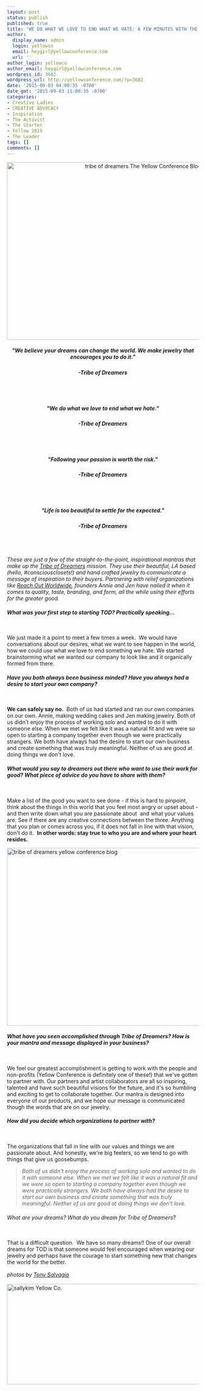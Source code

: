 ```yaml
---
layout: post
status: publish
published: true
title: 'WE DO WHAT WE LOVE TO END WHAT WE HATE: A FEW MINUTES WITH THE TRIBE OF DREAMERS'
author:
  display_name: admin
  login: yellowco
  email: heygirl@yellowconference.com
  url: ''
author_login: yellowco
author_email: heygirl@yellowconference.com
wordpress_id: 3682
wordpress_url: http://yellowconference.com/?p=3682
date: '2015-09-03 04:00:35 -0700'
date_gmt: '2015-09-03 11:00:35 -0700'
categories:
- Creative Ladies
- CREATIVE ADVOCACY
- Inspiration
- The Activist
- The Starter
- Yellow 2015
- The Leader
tags: []
comments: []
---
```

<p style="text-align: center;"><a href="http://yellowconference.com/wp-content/uploads/2015/08/Annie-and-Jen-2.jpg"><img class="aligncenter size-full wp-image-3677" src="http://yellowconference.com/wp-content/uploads/2015/08/Annie-and-Jen-2.jpg" alt="tribe of dreamers The Yellow Conference Blog" width="700" height="467" /></a></p></p>
<h5 style="text-align: center;">"We believe your dreams can change the world. We make jewelry that encourages you to do it."</h5></p>
<h5 style="text-align: center;">-Tribe of Dreamers</h5><br />
&nbsp;</p>
<h5 style="text-align: center;">"We do what we love to end what we hate."</h5></p>
<h5 style="text-align: center;">-Tribe of Dreamers</h5></p>
<h5 style="text-align: center;"></h5><br />
&nbsp;</p>
<h5 style="text-align: center;">"Following your passion is worth the risk."</h5></p>
<h5 style="text-align: center;">-Tribe of Dreamers</h5><br />
&nbsp;</p>
<h5 style="text-align: center;">"Life is too beautiful to settle for the expected."</h5></p>
<h5 style="text-align: center;">-Tribe of Dreamers</h5><br />
&nbsp;</p>
<p><em>These are just a few of the straight-to-the-point, inspirational mantras that make up the&nbsp;<a href="http://www.tribeofdreamers.co/0jzdkwvg6pwgozqhjjb2mmdr5evnsp" target="_blank">Tribe of Dreamers</a>&nbsp;mission. They use their beautiful, LA based (hello, #consciousclosets!) and hand crafted jewelry to communicate a message of inspiration to their buyers. Partnering with relief organizations like <a href="http://www.tribeofdreamers.co/reach-out-worldwide/" target="_blank">Reach Out Worldwide</a>, founders Annie and Jen have nailed it when it comes to quality, taste, branding, and form, all the while using their efforts for the greater good.&nbsp;</em></p>
<h6><strong>What was your first step to starting TOD? Practically speaking...</strong></h6><br />
We just made it a point to meet a few times a week. &nbsp;We would have conversations about our desires, what we want to see happen in the world, how we could use what we love to end something we hate. We started brainstorming what we wanted our company to look like and it organically formed from there.</p>
<h6><strong>Have you both always been business minded? Have you always had a desire to start your own company?&nbsp;</strong></h6><br />
<strong>We can safely say no.</strong> &nbsp;Both of us had started and ran our own companies on our own. Annie, making wedding cakes and Jen making jewelry. Both of us didn't enjoy the process of working solo and wanted to do it with someone else. When we met we felt like it was a natural fit and we were so open to starting a company together even though we were practically strangers. We both have always had the desire to start our own business and create something that was truly meaningful. Neither of us are good at doing things we don't love.</p>
<h6><strong>What would you say to dreamers out there who want to use their work for good? What piece of advice do you have to share with them?&nbsp;</strong></h6><br />
Make a list of the good you want to see done - if this is hard to pinpoint, think about the things in this world that you feel most angry or upset about - and then write down what you are passionate about &nbsp;and what your values are. See if there are any creative connections between the three. Anything that you plan or comes across you, if it does not fall in line with that vision, don't do it. &nbsp;<strong>In other words: stay true to who you are and where your heart resides.&nbsp;</strong></p>
<p><a href="http://yellowconference.com/wp-content/uploads/2015/08/Annie-and-Jen-1.jpg"><img class="aligncenter size-full wp-image-3676" src="http://yellowconference.com/wp-content/uploads/2015/08/Annie-and-Jen-1.jpg" alt="tribe of dreamers yellow conference blog" width="700" height="467" /></a></p>
<h6><strong>What have you seen accomplished through Tribe of Dreamers? How is your mantra and message displayed in your business?&nbsp;</strong></h6><br />
We feel our greatest accomplishment is getting to work with the people and non-profits (Yellow Conference is definitely one of these!) that we've gotten to partner with. Our partners and artist collaborators are all so inspiring, talented and have such beautiful visions for the future, and it's so humbling and exciting to get to collaborate together. Our mantra is designed into everyone of our products, and we hope our message is communicated though the words that are on our jewelry.</p>
<h6><strong>How did you decide which organizations to partner with?&nbsp;</strong></h6><br />
The organizations that fall in line with our values and things we are passionate about. And honestly, we're big feelers, so we tend to go with things that give us goosebumps.</p>
<blockquote><p><em>Both of us didn't enjoy the process of working solo and wanted to do it with someone else. When we met we felt like it was a natural fit and we were so open to starting a company together even though we were practically strangers. We both have always had the desire to start our own business and create something that was truly meaningful. Neither of us are good at doing things we don't love.</em></blockquote></p>
<h6>What are your dreams? What do you dream for Tribe of Dreamers?</h6><br />
That is a difficult question. &nbsp;We have so many dreams!! One of our overall dreams for TOD is that someone would feel encouraged when wearing our jewelry and perhaps have the courage to start something new that changes the world for the better.&nbsp;<strong>&nbsp;</strong></p>
<p><em style="line-height: 1.5;">photos by <a href="https://instagram.com/mycitystreets/" target="_blank">Tony Salvagio</a></em></p>
<p><a href="http://lettersfromamister.tumblr.com/" target="_blank"><img class="aligncenter size-full wp-image-3273" src="http://yellowconference.com/wp-content/uploads/2015/07/sallykim.jpg" alt="sallykim Yellow Co." width="700" height="264" /></a></p>
